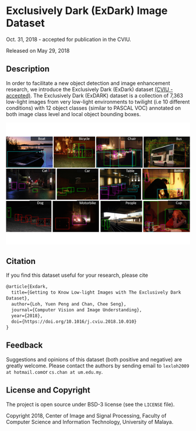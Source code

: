 # Exclusively Dark (ExDark) Image Dataset

Oct. 31, 2018 - accepted for publication in the CVIU.

Released on May 29, 2018

## Description

In order to facilitate a new object detection and image enhancement research, we introduce the Exclusively Dark (ExDark) dataset [(CVIU - accepted)](https://doi.org/10.1016/j.cviu.2018.10.010). The Exclusively Dark (ExDARK) dataset is a collection of 7,363 low-light images from very low-light environments to twilight (i.e 10 different conditions) with 12 object classes (similar to PASCAL VOC) annotated on both image class level and local object bounding boxes. 

![demo](Exdark.gif)


## Citation
If you find this dataset useful for your research, please cite
```
@article{Exdark,
  title={Getting to Know Low-light Images with The Exclusively Dark Dataset},
  author={Loh, Yuen Peng and Chan, Chee Seng},
  journal={Computer Vision and Image Understanding},
  year={2018},
  doi={https://doi.org/10.1016/j.cviu.2018.10.010}
}
```

## Feedback
Suggestions and opinions of this dataset (both positive and negative) are greatly welcome. Please contact the authors by sending email to
`lexloh2009 at hotmail.com`or `cs.chan at um.edu.my`.

## License and Copyright
The project is open source under BSD-3 license (see the ``` LICENSE ``` file).

Copyright 2018, Center of Image and Signal Processing, Faculty of Computer Science and Information Technology, University of Malaya.
